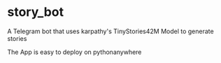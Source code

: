 # story_bot
A Telegram bot that uses karpathy's TinyStories42M Model to generate stories

The App is easy to deploy on pythonanywhere

